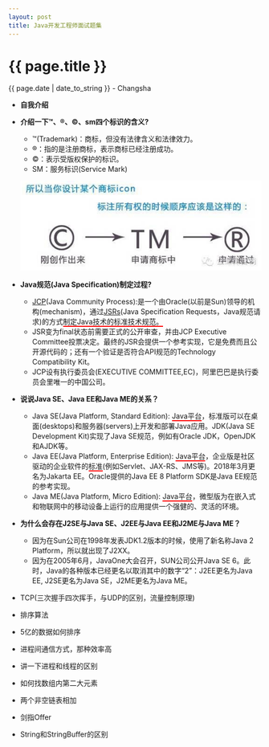 ```yaml
---
layout: post
title: Java开发工程师面试题集
---
```


{{ page.title }}
================

<p class="meta">{{ page.date | date_to_string }} - Changsha</p>

+ **自我介绍**
+ **介绍一下™、®、©、sm四个标识的含义?**
  + ™(Trademark)：商标，但没有法律含义和法律效力。
  + ®：指的是注册商标，表示商标已经注册成功。
  + ©：表示受版权保护的标识。
  + SM：服务标识(Service Mark)  
  
  ![avatar](/images/posts/2019-03-05/tm.png)
+ **Java规范(Java Specification)制定过程?**
  + [JCP](https://zh.wikipedia.org/wiki/JCP)(Java Community Process):是一个由Oracle(以前是Sun)领导的机构(mechanism)，通过[JSRs](https://zh.wikipedia.org/wiki/JCP)(Java Specification Requests，Java规范请求)的方式<span style="border-bottom:2px solid red;">制定Java技术的标准技术规范。</span>
  + JSR变为final状态前需要正式的公开审查，并由JCP Executive Committee投票决定。最终的JSR会提供一个参考实现，它是免费而且公开源代码的；还有一个验证是否符合API规范的Technology Compatibility Kit。
  + JCP设有执行委员会(EXECUTIVE COMMITTEE,EC)，阿里巴巴是执行委员会里唯一的中国公司。
+ **说说Java SE、Java EE和Java ME的关系？**
   + Java SE(Java Platform, Standard Edition): <span style="border-bottom:2px solid red;">Java平台</span>，标准版可以在桌面(desktops)和服务器(servers)上开发和部署Java应用。JDK(Java SE Development Kit)实现了Java SE规范，例如有Oracle JDK，OpenJDK和AJDK等。
   + Java EE(Java Platform, Enterprise Edition): <span style="border-bottom:2px solid red;">Java平台</span>，企业版是社区驱动的企业软件的<span style="border-bottom:2px solid red;">标准</span>(例如Servlet、JAX-RS、JMS等)。2018年3月更名为Jakarta EE。Oracle提供的Java EE 8 Platform SDK是Java EE规范的参考实现。
   + Java ME(Java Platform, Micro Edition): <span style="border-bottom:2px solid red;">Java平台</span>，微型版为在嵌入式和物联网中的移动设备上运行的应用提供一个强健的、灵活的环境。
+ **为什么会存在J2SE与Java SE、J2EE与Java EE和J2ME与Java ME？**
  + 因为在Sun公司在1998年发表JDK1.2版本的时候，使用了新名称Java 2 Platform，所以就出现了J2XX。
  + 因为在2005年6月，JavaOne大会召开，SUN公司公开Java SE 6。此时，Java的各种版本已经更名以取消其中的数字“2”：J2EE更名为Java EE, J2SE更名为Java SE，J2ME更名为Java ME。
+ TCP(三次握手四次挥手，与UDP的区别，流量控制原理)
+ 排序算法
+ 5亿的数据如何排序
+ 进程间通信方式，那种效率高
+ 讲一下进程和线程的区别
+ 如何找数组内第二大元素
+ 两个非空链表相加
+ 剑指Offer
+ String和StringBuffer的区别